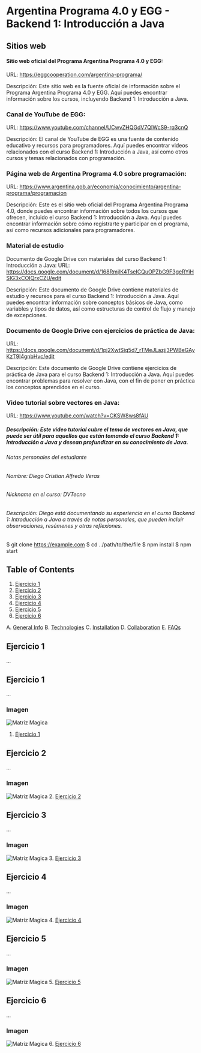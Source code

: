 # Argentina Programa 4.0 y EGG - Backend 1: Introducción a Java
## Sitios web
#### Sitio web oficial del Programa Argentina Programa 4.0 y EGG:
URL: https://eggcooperation.com/argentina-programa/

Descripción: Este sitio web es la fuente oficial de información sobre el Programa Argentina Programa 4.0 y EGG. Aquí puedes encontrar información sobre los cursos, incluyendo Backend 1: Introducción a Java.

### Canal de YouTube de EGG:
URL: https://www.youtube.com/channel/UCwvZHQGdV7QIWcS9-rq3cnQ

Descripción: El canal de YouTube de EGG es una fuente de contenido educativo y recursos para programadores. Aquí puedes encontrar videos relacionados con el curso Backend 1: Introducción a Java, así como otros cursos y temas relacionados con programación.

### Página web de Argentina Programa 4.0 sobre programación:
URL: https://www.argentina.gob.ar/economia/conocimiento/argentina-programa/programacion

Descripción: Este es el sitio web oficial del Programa Argentina Programa 4.0, donde puedes encontrar información sobre todos los cursos que ofrecen, incluido el curso Backend 1: Introducción a Java. Aquí puedes encontrar información sobre cómo registrarte y participar en el programa, así como recursos adicionales para programadores.

### Material de estudio
Documento de Google Drive con materiales del curso Backend 1: Introducción a Java:
URL: https://docs.google.com/document/d/168RmjlK4TseICQuOPZbG9F3geRYiHSIG3xCOIQrxCZU/edit

Descripción: Este documento de Google Drive contiene materiales de estudio y recursos para el curso Backend 1: Introducción a Java. Aquí puedes encontrar información sobre conceptos básicos de Java, como variables y tipos de datos, así como estructuras de control de flujo y manejo de excepciones.

### Documento de Google Drive con ejercicios de práctica de Java:
URL: https://docs.google.com/document/d/1pj2XwtSiq5d7_rTMeJLazjj3PWBeGAyKzT9I4gnbHvc/edit

Descripción: Este documento de Google Drive contiene ejercicios de práctica de Java para el curso Backend 1: Introducción a Java. Aquí puedes encontrar problemas para resolver con Java, con el fin de poner en práctica los conceptos aprendidos en el curso.

### Video tutorial sobre vectores en Java:
URL: https://www.youtube.com/watch?v=CKSW8ws8fAU

##### Descripción: Este video tutorial cubre el tema de vectores en Java, que puede ser útil para aquellos que están tomando el curso Backend 1: Introducción a Java y desean profundizar en su conocimiento de Java.

###### Notas personales del estudiante
###### Nombre: Diego Cristian Alfredo Veras

###### Nickname en el curso: DVTecno

###### Descripción: Diego está documentando su experiencia en el curso Backend 1: Introducción a Java a través de notas personales, que pueden incluir observaciones, resúmenes y otras reflexiones.

$ git clone https://example.com
$ cd ../path/to/the/file
$ npm install
$ npm start

## Table of Contents


1. [Ejercicio 1](#ejercicio-1)
2. [Ejercicio 2](#ejercicio-2)
3. [Ejercicio 3](#ejercicio-3)
4. [Ejercicio 4](#ejercicio-4)
5. [Ejercicio 5](#ejercicio-5)
6. [Ejercicio 6](#ejercicio-6)


A. [General Info](#general-info)
B. [Technologies](#technologies)
C. [Installation](#installation)
D. [Collaboration](#collaboration)
E. [FAQs](#faqs)

## Ejercicio 1
...

## Ejercicio 1
...
### Imagen
![Matriz Magica](./Imagen/MatrizMagica.png)
1. [Ejercicio 1](https://github.com/DVTecno/VectoresExtras/blob/main/src/vetores/EjAprendizaje/ej1.java)

## Ejercicio 2
...
### Imagen
![Matriz Magica](./Imagen/MatrizMagica.png)
2. [Ejercicio 2](https://github.com/DVTecno/VectoresExtras/blob/main/src/vetores/EjAprendizaje/ej2.java)

## Ejercicio 3
...
### Imagen
![Matriz Magica](./Imagen/MatrizMagica.png)
3. [Ejercicio 3](https://github.com/DVTecno/VectoresExtras/blob/main/src/vetores/EjAprendizaje/ej3.java)

## Ejercicio 4
...
### Imagen
![Matriz Magica](./Imagen/MatrizMagica.png)
4. [Ejercicio 4](https://github.com/DVTecno/VectoresExtras/blob/main/src/vetores/EjAprendizaje/ej4.java)

## Ejercicio 5
...
### Imagen
![Matriz Magica](./Imagen/MatrizMagica.png)
5. [Ejercicio 5](https://github.com/DVTecno/VectoresExtras/blob/main/src/vetores/EjAprendizaje/Ej5.java)

## Ejercicio 6
...
### Imagen
![Matriz Magica](./Imagen/MatrizMagica.png)
6. [Ejercicio 6](https://github.com/DVTecno/VectoresExtras/blob/main/src/vetores/EjAprendizaje/Ej6.java)
